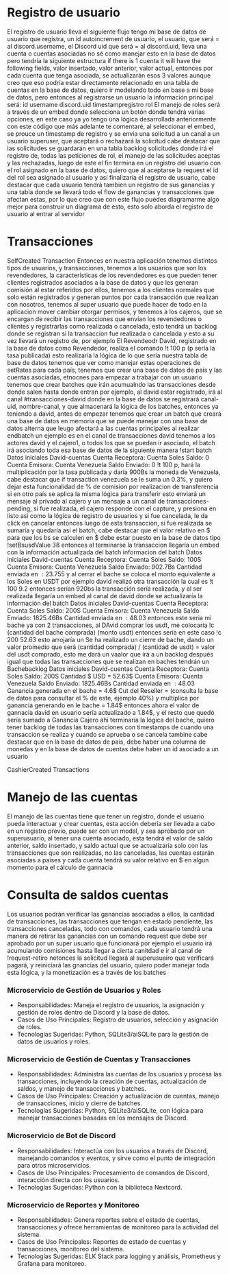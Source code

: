 # Registro de usuario
El registro de usuario lleva el siguiente flujo
tengo mi base de datos de usuario que registra, un id autoincrement de usuario, el usuario, que será = al discord.username, el Discord uid que será = al discord.uid, lleva una cuenta o cuentas asociadas no sé como manejar esto en la base de datos pero tendría la siguiente estructura
if there is 1 cuenta it will have  the following fields, valor insertado, valor anterior, valor actual, entonces por cada cuenta que tenga asociada, se actualizarán esos 3 valores aunque creo que eso podría estar directamente relacionado en una tabla de cuentas en la base de datos, quiero ir modelando todo en base a mi base de datos, pero entonces al registrarse un usuario la información principal será:
id
username
discord.uid
timestampregistro
rol
El manejo de roles será a través de un embed donde selecciona un botón donde tendrá varias opciones, en este caso ya yo tengo una lógica desarrollada anteriormente con este código que más adelante te comentaré, al seleccionar el embed, se prouce un timestamp de registro y se envía una solicitud a un canal a un usuario superuser, que aceptará o rechazará la solicitud
cabe destacar que las solicitudes se guardarán en una tabla backlog solicitudes donde irá el registro de, todas las peticiones de rol, el manejo de las solicitudes aceptas y las rechazadas, luego de este el fin termina en un registro del usuario con el rol asignado en la base de datos, quiero que al aceptarse la request el id del rol sea asignado al usuario y así finalizaría el registro de usuario, cabe destacar que cada usuario tendrá tambien un registro de sus ganancias y una tabla donde se llevará todo el flow de ganancias y transacciones que afectan estas, por lo que creo que con este flujo puedes diagramarme algo mejor para construir un diagrama de esto, esto solo aborda el registro de usuario al entrar al servidor

# Transacciones
SelfCreated Transaction
Entonces en nuestra aplicación tenemos distintos tipos de usuarios, y transacciones, tenemos a los usuarios que son los revendedores, la características de los revendedores es que pueden tener clientes registrados asociados a la base de datos y que les generan comisión al estar referidos por ellos, tenemos a los clientes normales que solo están registrados y generan puntos por cada transacción que realizan con nosotros, tenemos al super usuario que puede hacer de todo en la aplicacion mover cambiar otorgar permisos, y tenemos a los cajeros, que se encargan de recibir las transacciones que envian los revendedores o clientes y registrarlas como realizada o cancelada, esto tendrá un backlog donde se registran si la transaccion fue realizada o cancelada y esto a su vez llevará un registro de, por ejemplo El Revendeodr David, registrado en la base de datos como Revendedor, realiza el comando !t 100 p (p sería la tasa publicada) esto realizaría la lógica de lo que sería nuestra tabla de base de datos tenemos que ver como manejar estas operaciones de setRates para cada país, tenemos que crear una base de datos de país y las cuentas asociadas, etnocnes para empezar a trabajar con un usuario tenemos que crear batches que irán acumualndo las transacciones desde donde salen hasta donde entran por ejemplo, al david estar registrado, irá al canal #transacciones-david donde en la base de datos se registrará canal-uid, nombre-canal, y que almacenará la lógica de los batches, entonces  ya teniendo a david, antes de empezar tenemos que crear un batch que creará una base de datos en memoria que se puede manejar con una base de datos alterna que leugo afectará a las cuentas principales al realizar endbatch
un ejemplo es
en el canal de transacciones david tenemos a los actores david y el cajero1, o todos los que se puedan ir asociado, el batch irá asociando toda esa base de datos de la siguiente manera
!start batch
Datos iniciales
David-cuentas
Cuenta Receptora: Cuenta Soles Saldo: 0
Cuenta Emisora: Cuenta Venezuela Saldo Enviado: 0
!t 100 p, hará la multiplicación por la tasa publicada y daría 900Bs la moneda de Venezuela, cabe destacar que if transaction venezuela se le suma un 0.3%, y quiero dejar esta funcionalidad de % de comision por realizacion de transferencia si en otro país se aplica la misma lógica para transferir
esto enviará un mensaje al privado al cajero y un mensaje a un canal de transacciones-pending, si fue realizada, el cajero responde con el capture, y presiona en listo asi como la lógica de registro de usuarios y si fue cancelada, le da click en cancelar 
entonces luego de esta transaccion, si fue realizada se sumaría y quedaría así el batch, cabe destacar que el valor relativo en $ para que los bs se calculen en $ debe estar puesto en la base de datos tipo !setBsusdValue 38
entonces al terminarse la transaccion llegaría un embed con la información actualizada del batch
informacion del batch
Datos iniciales
David-cuentas
Cuenta Receptora: Cuenta Soles Saldo: 100S
Cuenta Emisora: Cuenta Venezuela Saldo Enviado: 902.7Bs
Cantidad enviada en $: 23.755$
y al cerrar el bache se coloca el monto equivalente a los Soles en USDT por ejemplo
david realizó otra transacción la cual es !t 100 9.2
entonces serían 920bs
la transacción sería realizada, y al ser realizada llegaría un embed al canal de david donde se actualizaría la información del batch
Datos iniciales
David-cuentas
Cuenta Receptora: Cuenta Soles Saldo: 200S
Cuenta Emisora: Cuenta Venezuela Saldo Enviado: 1825.46Bs
Cantidad enviada en $: 48.03$
entonces este seria mi bache ya con 2 transacciones, al DAvid comprar los usdt, me colocaría
!c (cantidad del bache comprada) (monto usdt)
entonces sería en este caso !c 200 52.63
esto arrojaría un 
Se ha realizado un cierre de bache, dando un valor promedio que será (cantidad comprada) / (cantidad de usdt) = valor del usdt comprado, esto me dará un vaalor que irá a un backlog después igual que todas las transacciones que se realizan en baches tendrán un Bachebacklog
Datos iniciales
David-cuentas
Cuenta Receptora: Cuenta Soles Saldo: 200S
Cantidad $ USD = 52.63$
Cuenta Emisora: Cuenta Venezuela Saldo Enviado: 1825.46Bs
Cantidad enviada en $: 48.03$
Ganancia generada en el bache = 4.6$
Cut del Reseller = (consulta la base de datos para consultar el % de este, ejemplo 40%) y multiplica por ganancia generando en le bache = 1.84$
entonces ahora el valor de gannacia david en usuario sería actualizado a 1.84$, y el resto que quedó sería sumado a Ganancia Cajero
ahi terminaría la lógica del bache, quiero tener backlog de todas las transacciones con timestamps de cuando una transaccion se realiza y cuando se aprueba o se cancela
tambine cabe destacar que en la base de datos de pais, debe haber una columna de monedas
y en la base de datos de cuentas debe haber un id asociado a un usuario


CashierCreated Transactions

# Manejo de las cuentas
El manejo de las cuentas tiene que tener un registro, donde el usuario pueda interactuar y crear cuentas, esta acción debería ser llevada a cabo en un registro previo, puede ser con un modal, y sea aprobado por un superusuario, al tener una cuenta asociado, esta tendrá el valor de saldo anterior, saldo insertado, y saldo actual que se actualizaría solo con las transacciones que son realizadas, no las canceladas, las cuentas estarán asociadas a países y cada cuenta tendrá su valor relativo en $ en algun momento para el cálculo de gannacia
# Consulta de saldos cuentas
Los usuarios podrán verificar las ganancias asociadas a ellos, la cantidad de transacciones, las transacciones que tengan en estado pendiente, las transacciones canceladas, todo con comandos, cada usuario tendrá una manera de retirar las ganancias con un comando request que debe ser aprobado por un super usuario que funcionará por ejemplo el usuario irá acumulando comisiones hasta llegar a cierta canitdad e ir al canal de !request-retiro
 netonces la solicitud llegará al superusuairo que verificará pagará, y reiniciará las gnancias del usuario, quiero poder manejar toda esta lógica, y la monetización es a través de los batches
### Microservicio de Gestión de Usuarios y Roles
- Responsabilidades: Maneja el registro de usuarios, la asignación y gestión de roles dentro de Discord y la base de datos.
- Casos de Uso Principales: Registro de usuarios, selección y asignación de roles.
- Tecnologías Sugeridas: Python, SQLite3/aiSQLite para la gestión de datos de usuarios y roles.
### Microservicio de Gestión de Cuentas y Transacciones
- Responsabilidades: Administra las cuentas de los usuarios y procesa las transacciones, incluyendo la creación de cuentas, actualización de saldos, y manejo de transacciones y batches.
- Casos de Uso Principales: Creación y actualización de cuentas, manejo de transacciones, inicio y cierre de batches.
- Tecnologías Sugeridas: Python, SQLite3/aiSQLite, con lógica para manejar transacciones basadas en los mensajes de Discord.
### Microservicio de Bot de Discord
- Responsabilidades: Interactúa con los usuarios a través de Discord, manejando comandos y eventos, y sirve como el punto de integración para otros microservicios.
- Casos de Uso Principales: Procesamiento de comandos de Discord, interacción directa con los usuarios.
- Tecnologías Sugeridas: Python con la biblioteca Nextcord.
### Microservicio de Reportes y Monitoreo
- Responsabilidades: Genera reportes sobre el estado de cuentas, transacciones y ofrece herramientas de monitoreo para la actividad del sistema.
- Casos de Uso Principales: Reportes de estado de cuentas y transacciones, monitoreo del sistema.
- Tecnologías Sugeridas: ELK Stack para logging y análisis, Prometheus y Grafana para monitoreo.